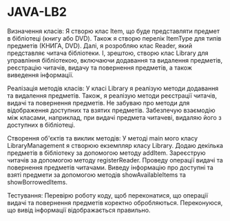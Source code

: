 # JAVA-LB2
Визначення класів:
Я створю клас Item, що буде представляти предмет в бібліотеці (книгу або DVD).
Також я створю перелік ItemType для типів предметів (КНИГА, DVD).
Далі, я розробляю клас Reader, який представляє читача бібліотеки.
І, зрештою, створю клас Library для управління бібліотекою, включаючи додавання та видалення предметів, реєстрацію читачів, видачу та повернення предметів, а також виведення інформації.

Реалізація методів класів:
У класі Library я реалізую методи додавання та видалення предметів.
Також, я реалізую методи реєстрації читачів, видачі та повернення предметів.
Не забуваю про методи для відображення доступних та взятих предметів.
Забезпечую взаємодію між класами, наприклад, при видачі предмета читачеві, видаляю його з доступних в бібліотеці.

Створення об'єктів та виклик методів:
У методі main мого класу LibraryManagement я створюю екземпляр класу Library.
Додаю декілька предметів в бібліотеку за допомогою методу addItem.
Зареєструю читачів за допомогою методу registerReader.
Проведу операції видачі та повернення предметів читачами.
Виведу інформацію про доступні та взяті предмети за допомогою методів showAvailableItems та showBorrowedItems.

Тестування:
Перевірю роботу коду, щоб переконатися, що операції видачі та повернення предметів коректно обробляються.
Переконуюся, що вивід інформації відображається правильно.
